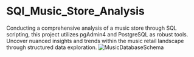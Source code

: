 # SQl_Music_Store_Analysis
Conducting a comprehensive analysis of a music store through SQL scripting, this project utilizes pgAdmin4 and PostgreSQL as robust tools. Uncover nuanced insights and trends within the music retail landscape through structured data exploration.
![MusicDatabaseSchema]("C:\Users\hp\Downloads\MusicDatabaseSchema.png")

